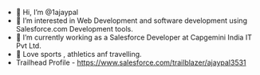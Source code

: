 - 👋 Hi, I’m @1ajaypal
- 👀 I’m interested in Web Development and software development using Salesforce.com Development tools. 
- 🌱 I’m currently working as a Salesforce Developer at Capgemini India IT Pvt Ltd.
- 💞️ Love sports , athletics anf travelling. 
- Trailhead Profile - https://www.salesforce.com/trailblazer/ajaypal3531
<!---
1ajaypal/1ajaypal is a ✨ special ✨ repository because its `README.md` (this file) appears on your GitHub profile.
You can click the Preview link to take a look at your changes.
--->
